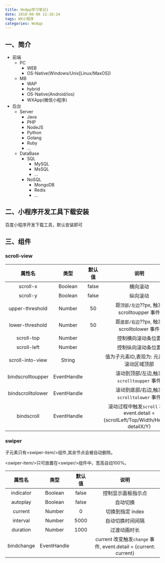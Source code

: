 ```yaml
---
title: WxApp学习笔记1
date: 2018-06-06 12:16:14
tags: WX小程序
categories: WxApp
---
```

## 一、简介
+ 前端
  + PC
    + WEB
    + OS-Native(Windows/Unix[Linux/MaxOS])
  + MB
    + WAP
    + hybrid
    + OS-Native(Android/ios)
    + WXApp(微信小程序)
+ 后台
  + Server
    + Java
    + PHP
    + NodeJS
    + Python
    + Golang
    + Ruby
    + ...
  + DataBase
    + SQL
      + MySQL
      + MsSQL
      + ...
    + NoSQL
      + MongoDB
      + Redis
      + ...

## 二、小程序开发工具下载安装
  百度小程序开发下载工具，默认安装即可

## 三、组件
### **scroll-view**
| 属性名 | 类型 | 默认值 | 说明 |
| :-: | :-: | :-: | :-: |
| scroll-x | Boolean | false | 横向滚动 |
| scroll-y | Boolean | false | 纵向滚动 |
| upper-threshold | Number | 50 | 距`顶部/左边`??px, 触发 scrolltoupper 事件 |
| lower-threshold | Number | 50 | 距`底部/右边`??px, 触发 scrolltolower 事件 |
| scroll-top | Number |  | 控制横向滚动条位置 |
| scroll-left | Number |  | 控制纵向滚动条位置 |
| scroll-into-view | String |  | 值为子元素ID,表现为: 元素对齐滚动区域顶部 |
| bindscrolltoupper | EventHandle |  | 滚动到顶部/左边,触发`scrolltoupper` 事件 |
| bindscrolltolower | EventHandle |  | 滚动到底部/右边,触发`scrolltolower` 事件 |
| bindscroll | EventHandle |  | 滚动过程中触发`scroll` 事件, event.detail = {scrollLeft/Top/Width/Height、detailX/Y} |


### **swiper**
子元素只有\<swiper-item/>组件,其余节点会被自动删除。

\<swiper-item/>只可放置在\<swiper/>组件中，宽高自动100%。

| 属性名 | 类型 | 默认值 | 说明 |
| :-: | :-: | :-: | :-: |
| indicator | Boolean | false | 控制显示面板指示点 |
| autoplay | Boolean | false | 自动切换 |
| current | Number | 0 | 切换到指定 index |
| interval | Number | 5000 | 自动切换时间间隔 |
| duration | Number | 1000 | 过渡动画时长 |
| bindchange | EventHandle |  | current 改变触发`change` 事件, event.detail = {current: current} |
